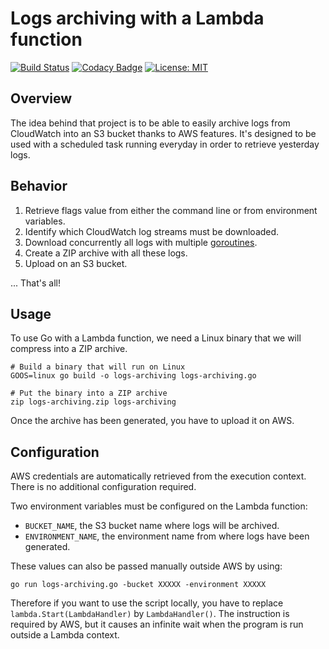 # Logs archiving with a Lambda function
[![Build Status](https://travis-ci.org/ajardin/lambda-logs-archiving.svg?branch=master)](https://travis-ci.org/ajardin/lambda-logs-archiving)
[![Codacy Badge](https://api.codacy.com/project/badge/Grade/2f71f9519a854a0a9374fd32eef9f02d)](https://www.codacy.com/app/ajardin/lambda-logs-archiving?utm_source=github.com&utm_medium=referral&utm_content=ajardin/lambda-logs-archiving&utm_campaign=badger)
[![License: MIT](https://img.shields.io/badge/License-MIT-blue.svg)](https://opensource.org/licenses/MIT)

## Overview
The idea behind that project is to be able to easily archive logs from CloudWatch into an S3 bucket thanks to AWS features.
It's designed to be used with a scheduled task running everyday in order to retrieve yesterday logs.

## Behavior
1. Retrieve flags value from either the command line or from environment variables.
2. Identify which CloudWatch log streams must be downloaded.
3. Download concurrently all logs with multiple [goroutines](https://gobyexample.com/goroutines).
4. Create a ZIP archive with all these logs.
5. Upload on an S3 bucket.

... That's all!

## Usage
To use Go with a Lambda function, we need a Linux binary that we will compress into a ZIP archive.
```
# Build a binary that will run on Linux
GOOS=linux go build -o logs-archiving logs-archiving.go

# Put the binary into a ZIP archive 
zip logs-archiving.zip logs-archiving
```
Once the archive has been generated, you have to upload it on AWS.

## Configuration
AWS credentials are automatically retrieved from the execution context.
There is no additional configuration required.

Two environment variables must be configured on the Lambda function:
* `BUCKET_NAME`, the S3 bucket name where logs will be archived.
* `ENVIRONMENT_NAME`, the environment name from where logs have been generated.

These values can also be passed manually outside AWS by using:
```
go run logs-archiving.go -bucket XXXXX -environment XXXXX
```

Therefore if you want to use the script locally, you have to replace `lambda.Start(LambdaHandler)` by `LambdaHandler()`. 
The instruction is required by AWS, but it causes an infinite wait when the program is run outside a Lambda context.
